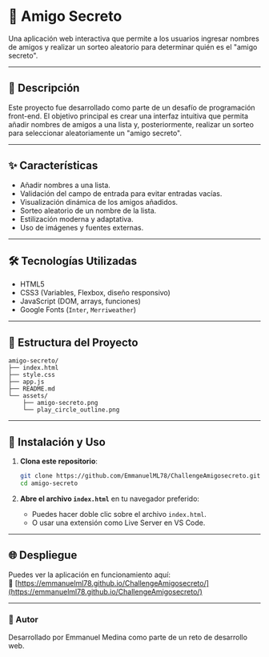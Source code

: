 # 🎁 Amigo Secreto

Una aplicación web interactiva que permite a los usuarios ingresar nombres de amigos y realizar un sorteo aleatorio para determinar quién es el "amigo secreto".

---


## 📖 Descripción

Este proyecto fue desarrollado como parte de un desafío de programación front-end. El objetivo principal es crear una interfaz intuitiva que permita añadir nombres de amigos a una lista y, posteriormente, realizar un sorteo para seleccionar aleatoriamente un "amigo secreto".

---

## ✨ Características

- Añadir nombres a una lista.
- Validación del campo de entrada para evitar entradas vacías.
- Visualización dinámica de los amigos añadidos.
- Sorteo aleatorio de un nombre de la lista.
- Estilización moderna y adaptativa.
- Uso de imágenes y fuentes externas.

---

## 🛠️ Tecnologías Utilizadas

- HTML5
- CSS3 (Variables, Flexbox, diseño responsivo)
- JavaScript (DOM, arrays, funciones)
- Google Fonts (`Inter`, `Merriweather`)

---

## 📁 Estructura del Proyecto

```
amigo-secreto/
├── index.html
├── style.css
├── app.js
├── README.md
└── assets/
    ├── amigo-secreto.png
    └── play_circle_outline.png
```

---

## 🚀 Instalación y Uso

1. **Clona este repositorio**:
   ```bash
   git clone https://github.com/EmmanuelML78/ChallengeAmigosecreto.git
   cd amigo-secreto
   ```

2. **Abre el archivo `index.html`** en tu navegador preferido:
   - Puedes hacer doble clic sobre el archivo `index.html`.
   - O usar una extensión como Live Server en VS Code.

---

## 🌐 Despliegue

Puedes ver la aplicación en funcionamiento aquí:  
🔗 [https://emmanuelml78.github.io/ChallengeAmigosecreto/](https://emmanuelml78.github.io/ChallengeAmigosecreto/)


---


### 👤 Autor

Desarrollado por Emmanuel Medina como parte de un reto de desarrollo web.
